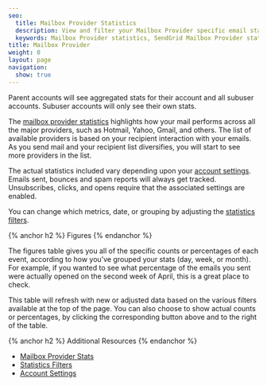 ```yaml
---
seo:
  title: Mailbox Provider Statistics
  description: View and filter your Mailbox Provider specific email statistics.
  keywords: Mailbox Provider statistics, SendGrid Mailbox Provider statistics, email domain, stats by domain
title: Mailbox Provider
weight: 0
layout: page
navigation:
  show: true
---
```


<call-out>
Parent accounts will see aggregated stats for their account and all subuser accounts. Subuser accounts will only see their own stats.
</call-out>

The [mailbox provider statistics](https://app.sendgrid.com/statistics/mailbox_provider) highlights how your mail performs across all the major providers, such as Hotmail, Yahoo, Gmail, and others. The list of available providers is based on your recipient interaction with your emails. As you send mail and your recipient list diversifies, you will start to see more providers in the list.

The actual statistics included vary depending upon your [account settings]({{root_url}}/User_Guide/Settings/account.html). Emails sent, bounces and spam reports will always get tracked. Unsubscribes, clicks, and opens require that the associated settings are enabled.

You can change which metrics, date, or grouping by adjusting the [statistics filters]({{root_url}}/User_Guide/Statistics/index.html#-Statistics-Filters).

{% anchor h2 %}
Figures
{% endanchor %}

The figures table gives you all of the specific counts or percentages of each event, according to how you’ve grouped your stats (day, week, or month). For example, if you wanted to see what percentage of the emails you sent were actually opened on the second week of April, this is a great place to check.

This table will refresh with new or adjusted data based on the various filters available at the top of the page. You can also choose to show actual counts or percentages, by clicking the corresponding button above and to the right of the table.

{% anchor h2 %}
Additional Resources
{% endanchor %}

- [Mailbox Provider Stats]({{site.app_url}}/statistics/mailbox_provider)
- [Statistics Filters]({{root_url}}/User_Guide/Statistics/index.html#-Statistics-Filters)
- [Account Settings]({{root_url}}/User_Guide/Settings/account.html)
